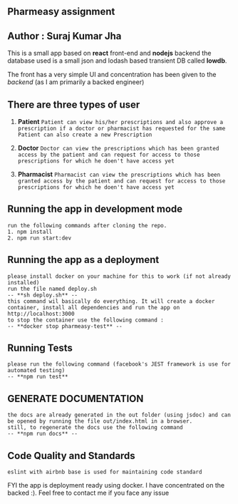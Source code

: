 ## Pharmeasy assignment

## Author : Suraj Kumar Jha

This is a small app based on **react** front-end and **nodejs** backend
the database used is a small json and lodash based transient DB called **lowdb**.

The front has a very simple UI and concentration has been given to the _backend_ (as I am primarily a backed engineer)

## There are three types of user

1. **Patient**
    ```Patient can view his/her prescriptions and also approve a prescription if a doctor or pharmacist has requested for the same```
    ``Patient can also create a new Prescription``
    
2. **Doctor**
    ``Doctor can view the prescriptions which has been granted access by the patient and can request for access to those prescriptions for which he doen't have access yet``

3. **Pharmacist**
    ``Pharmacist can view the prescriptions which has been granted access by the patient and can request for access to those prescriptions for which he doen't have access yet``
    
    
## Running the app in development mode
    run the following commands after cloning the repo.
    1. npm install
    2. npm run start:dev
    

## Running the app as a deployment
    please install docker on your machine for this to work (if not already installed)
    run the file named deploy.sh
    -- **sh deploy.sh** --
    this command wil basically do everything. It will create a docker container, install all dependencies and run the app on http://localhost:3000
    to stop the container use the following command :
    -- **docker stop pharmeasy-test** --
    
## Running Tests
    please run the following command (facebook's JEST framework is use for automated testing)
    -- **npm run test**

## GENERATE DOCUMENTATION
    the docs are already generated in the out folder (using jsdoc) and can be opened by running the file out/index.html in a browser.
    still, to regenerate the docs use the following command
    -- **npm run docs** --
    
## Code Quality and Standards
    eslint with airbnb base is used for maintaining code standard
    
FYI the app is deployment ready using docker. I have concentrated on the backed :). Feel free to contact me if you face any issue    